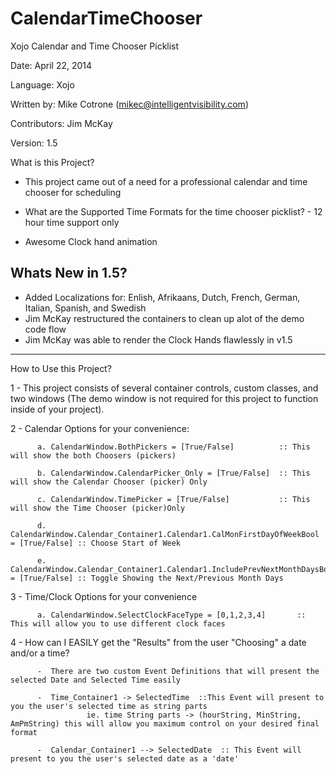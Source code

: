 CalendarTimeChooser
===================

Xojo Calendar and Time Chooser Picklist

Date:           April 22, 2014

Language:       Xojo

Written by:     Mike Cotrone (mikec@intelligentvisibility.com)

Contributors:   Jim McKay

Version:        1.5


What is this Project?

  - This project came out of a need for a professional calendar and time chooser for scheduling
  
  - What are the Supported Time Formats for the time chooser picklist?
        - 12 hour time support only
        
  - Awesome Clock hand animation


Whats New in 1.5?
-----------------
- Added Localizations for: Enlish, Afrikaans, Dutch, French, German, Italian, Spanish, and Swedish
- Jim McKay restructured the containers to clean up alot of the demo code flow
- Jim McKay was able to render the Clock Hands flawlessly in v1.5

------------------------

How to Use this Project?

1 - This project consists of several container controls, custom classes, and two windows (The demo window is not required for this project to function inside of your project).

2 - Calendar Options for your convenience:
          
          a. CalendarWindow.BothPickers = [True/False]          :: This will show the both Choosers (pickers)
          
          b. CalendarWindow.CalendarPicker_Only = [True/False]  :: This will show the Calendar Chooser (picker) Only
          
          c. CalendarWindow.TimePicker = [True/False]           :: This will show the Time Chooser (picker)Only
          
          d. CalendarWindow.Calendar_Container1.Calendar1.CalMonFirstDayOfWeekBool = [True/False] :: Choose Start of Week
          
          e. CalendarWindow.Calendar_Container1.Calendar1.IncludePrevNextMonthDaysBool  = [True/False] :: Toggle Showing the Next/Previous Month Days
        
          
3 - Time/Clock Options for your convenience
          
          a. CalendarWindow.SelectClockFaceType = [0,1,2,3,4]       :: This will allow you to use different clock faces

4 - How can I EASILY get the "Results" from the user "Choosing" a date and/or a time?
         
          -  There are two custom Event Definitions that will present the selected Date and Selected Time easily

          -  Time_Container1 -> SelectedTime  ::This Event will present to you the user's selected time as string parts 
                     ie. time String parts -> (hourString, MinString, AmPmString) this will allow you maximum control on your desired final format

          -  Calendar_Container1 --> SelectedDate  :: This Event will present to you the user's selected date as a 'date'
